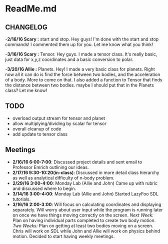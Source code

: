 ReadMe.md
=========

CHANGELOG
---------
-**2/16/16 Scary :** start and stop.  Hey guys!  I'm done with the start and stop commands! I commented them up for you.  Let me know what you think!

-**3/16/16 Scary :** Tensor. Hey guys.  I made a tensor class.  It's really basic, just data for x,y,z coordinates and a basic conversion to polar.

-**3/20/16 Allie :** Planets. Hey! I made a very basic class for planets. Right now all it can do is find the force between two bodies, and the acceleration of a body. More to come on that. I also added a function to Tensor that finds the distance between two bodies. maybe I should put that in the Planets class? Let me know!

TODO
----
- overload output stream for tensor and planet
- allow multiplying/dividing by scalar for tensor
- overall cleanup of code
- add update to tensor class

Meetings
--------
- **2/16/16 6:00-7:00**: Discussed project details and sent email to Professor Emrich outlining our ideas.
- **2/17/16 9:30-10:20(in-class)**: Discussed in more detail class hierarchy as well as analytical difficulty of n-body problem.
- **2/29/16 3:00-4:00**: Monday Lab (Allie and John) Came up with rubric and discussed where to begin.
- **3/14/16 3:00-4:00**: Monday Lab (Allie and John) Started LazyFoo SDL tutorials.
- **3/16/16 2:00-3:00**: Will focus on calculating coordinates and displaying separately. Will worry about user input while the program is running later on once we have things moving correctly on the screen. *Next Week:* Plan on having individual parts completed to create two body motion. *Two Weeks:* Plan on getting at least two bodies moving on a screen. Chris will work on SDL while John and Allie will work on physics behind motion. Decided to start having weekly meetings.